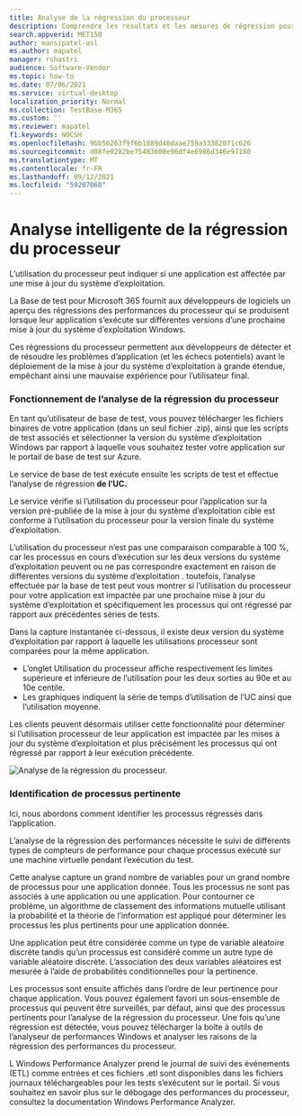 ```yaml
---
title: Analyse de la régression du processeur
description: Comprendre les résultats et les mesures de régression pour la consommation du processeur
search.appverid: MET150
author: mansipatel-usl
ms.author: mapatel
manager: rshastri
audience: Software-Vendor
ms.topic: how-to
ms.date: 07/06/2021
ms.service: virtual-desktop
localization_priority: Normal
ms.collection: TestBase-M365
ms.custom: ''
ms.reviewer: mapatel
f1.keywords: NOCSH
ms.openlocfilehash: 9bb56263f9f6b1889d46daae759a33382071c626
ms.sourcegitcommit: d08fe0282be75483608e96df4e6986d346e97180
ms.translationtype: MT
ms.contentlocale: fr-FR
ms.lasthandoff: 09/12/2021
ms.locfileid: "59207060"
---
```

# <a name="intelligent-cpu-regression-analysis"></a>Analyse intelligente de la régression du processeur

L’utilisation du processeur peut indiquer si une application est affectée par une mise à jour du système d’exploitation. 

La Base de test pour Microsoft 365 fournit aux développeurs de logiciels un aperçu des régressions des performances du processeur qui se produisent lorsque leur application s’exécute sur différentes versions d’une prochaine mise à jour du système d’exploitation Windows. 

Ces régressions du processeur permettent aux développeurs de détecter et de résoudre les problèmes d’application (et les échecs potentiels) avant le déploiement de la mise à jour du système d’exploitation à grande étendue, empêchant ainsi une mauvaise expérience pour l’utilisateur final.


### <a name="how-cpu-regression-analysis-works"></a>Fonctionnement de l’analyse de la régression du processeur ###

En tant qu’utilisateur de base de test, vous pouvez télécharger les fichiers binaires de votre application (dans un seul fichier .zip), ainsi que les scripts de test associés et sélectionner la version du système d’exploitation Windows par rapport à laquelle vous souhaitez tester votre application sur le portail de base de test sur Azure. 

Le service de base de test exécute ensuite les scripts de test et effectue l’analyse de régression **de l’UC.** 

Le service vérifie si l’utilisation du processeur pour l’application sur la version pré-publiée de la mise à jour du système d’exploitation cible est conforme à l’utilisation du processeur pour la version finale du système d’exploitation. 

L’utilisation du processeur n’est pas une comparaison comparable à 100 %, car les processus en cours d’exécution sur les deux versions du système d’exploitation peuvent ou ne pas correspondre exactement en raison de différentes versions du système d’exploitation . toutefois, l’analyse effectuée par la base de test peut vous montrer si l’utilisation du processeur pour votre application est impactée par une prochaine mise à jour du système d’exploitation et spécifiquement les processus qui ont régressé par rapport aux précédentes séries de tests.

Dans la capture instantanée ci-dessous, il existe deux version du système d’exploitation par rapport à laquelle les utilisations processeur sont comparées pour la même application. 
-   L’onglet Utilisation du processeur affiche respectivement les limites supérieure et inférieure de l’utilisation pour les deux sorties au 90e et au 10e centile. 
-   Les graphiques indiquent la série de temps d’utilisation de l’UC ainsi que l’utilisation moyenne. 

Les clients peuvent désormais utiliser cette fonctionnalité pour déterminer si l’utilisation processeur de leur application est impactée par les mises à jour du système d’exploitation et plus précisément les processus qui ont régressé par rapport à leur exécution précédente.


![Analyse de la régression du processeur.](Media/cpu-regression-analysis.jpg)

### <a name="relevant-process-identification"></a>Identification de processus pertinente ###

Ici, nous abordons comment identifier les processus régressés dans l’application. 

L’analyse de la régression des performances nécessite le suivi de différents types de compteurs de performance pour chaque processus exécuté sur une machine virtuelle pendant l’exécution du test. 

Cette analyse capture un grand nombre de variables pour un grand nombre de processus pour une application donnée. Tous les processus ne sont pas associés à une application ou une application. Pour contourner ce problème, un algorithme de classement des informations mutuelle utilisant la probabilité et la théorie de l’information est appliqué pour déterminer les processus les plus pertinents pour une application donnée. 

Une application peut être considérée comme un type de variable aléatoire discrète tandis qu’un processus est considéré comme un autre type de variable aléatoire discrète. L’association des deux variables aléatoires est mesurée à l’aide de probabilités conditionnelles pour la pertinence. 

Les processus sont ensuite affichés dans l’ordre de leur pertinence pour chaque application. Vous pouvez également favori un sous-ensemble de processus qui peuvent être surveillés, par défaut, ainsi que des processus pertinents pour l’analyse de la régression du processeur. Une fois qu’une régression est détectée, vous pouvez télécharger la boîte à outils de l’analyseur de performances Windows et analyser les raisons de la régression des performances du processeur. 

L Windows Performance Analyzer prend le journal de suivi des événements (ETL) comme entrées et ces fichiers .etl sont disponibles dans les fichiers journaux téléchargeables pour les tests s’exécutent sur le portail. Si vous souhaitez en savoir plus sur le débogage des performances du processeur, consultez la documentation Windows Performance Analyzer.

